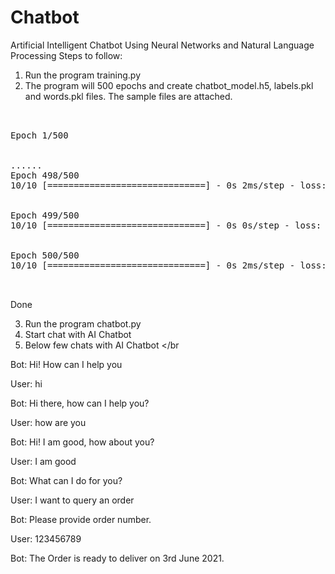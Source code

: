 # Chatbot
Artificial Intelligent Chatbot Using Neural Networks and Natural Language Processing
Steps to follow:

1. Run the program training.py
2. The program will 500 epochs and create chatbot_model.h5, labels.pkl and words.pkl files.  The sample files are attached.
<pre>
</br>
Epoch 1/500
</br>
......
Epoch 498/500
10/10 [==============================] - 0s 2ms/step - loss: 0.0372 - accuracy: 0.9722
</br>
Epoch 499/500
10/10 [==============================] - 0s 0s/step - loss: 0.0887 - accuracy: 0.9595
</br>
Epoch 500/500
10/10 [==============================] - 0s 2ms/step - loss: 0.0592 - accuracy: 0.9393
</br>
</pre>
Done

3. Run the program chatbot.py
4. Start chat with AI Chatbot
5. Below few chats with AI Chatbot
</br
  
Bot: Hi! How can I help you

User: hi

Bot: Hi there, how can I help you?

User: how are you

Bot: Hi! I am good, how about you?

User: I am good

Bot: What can I do for you?

User: I want to query an order

Bot: Please provide order number.

User: 123456789

Bot: The Order is ready to deliver on 3rd June 2021.
